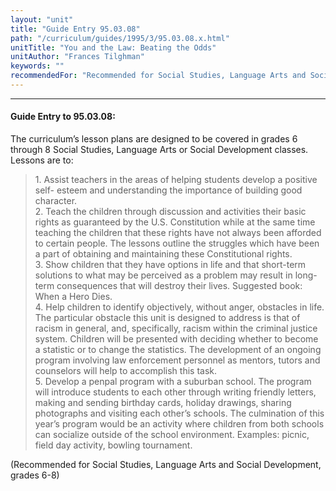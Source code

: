```yaml
---
layout: "unit"
title: "Guide Entry 95.03.08"
path: "/curriculum/guides/1995/3/95.03.08.x.html"
unitTitle: "You and the Law: Beating the Odds"
unitAuthor: "Frances Tilghman"
keywords: ""
recommendedFor: "Recommended for Social Studies, Language Arts and Social Development, grades 6-8"
---
```

<body>
<hr/>
<h4>
Guide Entry to 95.03.08:
</h4>
The curriculum’s lesson plans are designed to be covered in grades 6 through 8 Social Studies, Language Arts or Social Development classes. Lessons are to:
<blockquote>
<dl>
<dt>
1. Assist teachers in the areas of helping students develop a positive self- esteem and understanding the importance of building good character.
<dt>
2. Teach the children through discussion and activities their basic rights as guaranteed by the U.S. Constitution while at the same time teaching the children that these rights have not always been afforded to certain people. The lessons outline the struggles which have been a part of obtaining and maintaining these Constitutional rights.
<dt>
3. Show children that they have options in life and that short-term solutions to what may be perceived as a problem may result in long-term consequences that will destroy their lives. Suggested book: When a Hero Dies.
<dt>
4. Help children to identify objectively, without anger, obstacles in life. The particular obstacle this unit is designed to address is that of racism in general, and, specifically, racism within the criminal justice system. Children will be presented with deciding whether to become a statistic or to change the statistics. The development of an ongoing program involving law enforcement personnel as mentors, tutors and counselors will help to accomplish this task.
<dt>
5. Develop a penpal program with a suburban school. The program will introduce students to each other through writing friendly letters, making and sending birthday cards, holiday drawings, sharing photographs and visiting each other’s schools. The culmination of this year’s program would be an activity where children from both schools can socialize outside of the school environment. Examples: picnic, field day activity, bowling tournament.
</dt>
</dt>
</dt>
</dt>
</dt>
</dl>
</blockquote>
(Recommended for Social Studies, Language Arts and Social Development, grades 6-8)
</body>
